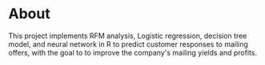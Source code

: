 # About

This project implements RFM analysis, Logistic regression, decision tree model, and neural network in R
to predict customer responses to mailing offers, 
with the goal to to improve the company's mailing yields and profits.
